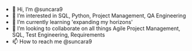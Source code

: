 - 👋 Hi, I’m @suncara9
- 👀 I’m interested in SQL, Python, Project Management, QA Engineering
- 🌱 I’m currently learning 'expanding my horizons'
- 💞️ I’m looking to collaborate on all things Agile Project Management, SQL, Test Engineering, Requirements
- 📫 How to reach me @suncara9

<!---
suncara9/suncara9 is a ✨ special ✨ repository because its `README.md` (this file) appears on your GitHub profile.
You can click the Preview link to take a look at your changes.
--->
